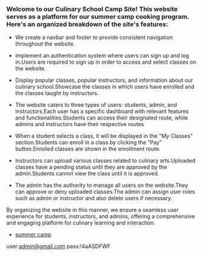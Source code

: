 ### Welcome to our Culinary School Camp Site! This website serves as a platform for our summer camp cooking program. Here's an organized breakdown of the site's features:


- We create a navbar and footer to provide consistent navigation throughout the website.

- Implement an authentication system where users can sign up and log in.Users are required to sign up in order to access and select classes on the website.

- Display popular classes, popular instructors, and information about our culinary school.Showcase the classes in which users have enrolled and the classes taught by instructors.

- The website caters to three types of users: students, admin, and instructors.Each user has a specific dashboard with relevant features and functionalities.Students can access their designated route, while admins and instructors have their respective routes

- When a student selects a class, it will be displayed in the "My Classes" section.Students can enroll in a class by clicking the "Pay" button.Enrolled classes are shown in the enrollment route.

- Instructors can upload various classes related to culinary arts.Uploaded classes have a pending status until they are approved by the admin.Students cannot view the class until it is approved.

- The admin has the authority to manage all users on the website.They can approve or deny uploaded classes.The admin can assign user roles such as admin or instructor and also delete users if necessary.

By organizing the website in this manner, we ensure a seamless user experience for students, instructors, and admins, offering a comprehensive and engaging platform for culinary learning and interaction.

 - [summer camp ](https://summer-camp-10287.web.app/)

user:admin@gmail.com
pass:!4aASDFWF